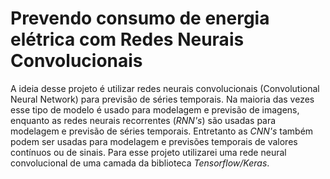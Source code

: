 # Prevendo consumo de energia elétrica com Redes Neurais Convolucionais

A ideia desse projeto é utilizar redes neurais convolucionais (Convolutional Neural Network) para previsão de séries temporais. Na maioria das vezes esse tipo de modelo é 
usado para modelagem e previsão de imagens, enquanto as redes neurais recorrentes (*RNN's*) são usadas para modelagem e previsão de séries temporais. Entretanto as *CNN's* também 
podem ser usadas para modelagem e previsões temporais de valores contínuos ou de sinais. Para esse projeto utilizarei uma rede neural convolucional de uma camada da biblioteca *Tensorflow/Keras*.
